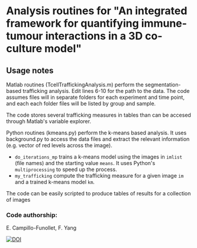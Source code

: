 # Analysis routines for "An integrated framework for quantifying immune-tumour interactions in a 3D co-culture model"

## Usage notes
Matlab routines (TcellTraffickingAnalysis.m) perform the segmentation-based trafficking analysis.
Edit lines 6-10 for the path to the data. The code assumes files will in separate folders for each experiment and time point, and each each folder files will be listed by group and sample.

The code stores several trafficking measures in tables than can be accesed through Matlab's variable explorer.

Python routines (kmeans.py) perform the k-means based analysis. It uses background.py to access the data files and extract the relevant information (e.g. vector of red levels across the image).
 - `do_iterations_mp` trains a k-means model using the images in `imlist` (file names) and the starting value `means`. It uses Python's `multiprocessing` to speed up the process.
 - `my_trafficking` compute the trafficking measure for a given image `im` and a trained k-means model `km`. 

The code can be easily scripted to produce tables of results for a collection of images


### Code authorship:
E. Campillo-Funollet, F. Yang 

[![DOI](https://zenodo.org/badge/DOI/10.5281/zenodo.4719445.svg)](https://doi.org/10.5281/zenodo.4719445)


